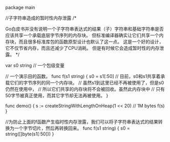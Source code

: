 package main

//子字符串造成的暂时性内存泄露
/*


Go白皮书并没有说明一个子字符串表达式的结果（子）字符串和基础字符串是否应该共享一个承载底层字节序列的内存块。
但标准编译器确实让它们共享一个内存块，而且很多标准库包的函数原型设计也默认了这一点。
这是一个好的设计，它不仅节省内存，而且还减少了CPU消耗。
但是有时候它会造成暂时性的内存泄露。
*/

var s0 string // 一个包级变量

// 一个演示目的函数。
func f(s1 string) {
	s0 = s1[:50]
	// 目前，s0和s1共享着承载它们的字节序列的同一个内存块。
	// 虽然s1到这里已经不再被使用了，但是s0仍然在使用中，
	// 所以它们共享的内存块将不会被回收。虽然此内存块中
	// 只有50字节被真正使用，而其它字节却无法再被使用。
}

func demo() {
	s := createStringWithLengthOnHeap(1 << 20) // 1M bytes
	f(s)
}

//为防止上面的f函数产生临时性内存泄露，我们可以将子字符串表达式的结果转换为一个字节切片，然后再转换回来。
func f(s1 string) {
	s0 = string([]byte(s1[:50]))
}

